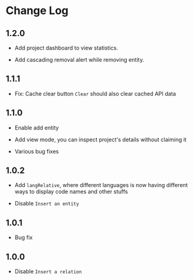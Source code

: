 # Change Log

## 1.2.0

- Add project dashboard to view statistics.

- Add cascading removal alert while removing entity.

## 1.1.1

- Fix: Cache clear button `Clear` should also clear cached API data

## 1.1.0

- Enable add entity

- Add view mode, you can inspect project's details without claiming it

- Various bug fixes

## 1.0.2

- Add `langRelative`, where different languages is now having different ways to display code names and other stuffs

- Disable `Insert an entity`

## 1.0.1

- Bug fix

## 1.0.0

- Disable `Insert a relation`
